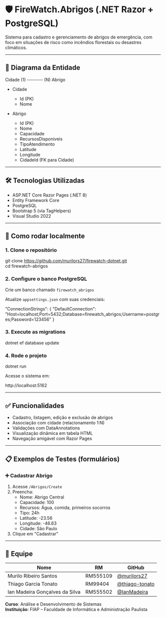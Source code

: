 # 🛡️ FireWatch.Abrigos (.NET Razor + PostgreSQL)

Sistema para cadastro e gerenciamento de abrigos de emergência, com foco em situações de risco como incêndios florestais ou desastres climáticos.

---

## 📐 Diagrama da Entidade

Cidade (1) -------- (N) Abrigo

- Cidade
  - Id (PK)
  - Nome

- Abrigo
  - Id (PK)
  - Nome
  - Capacidade
  - RecursosDisponiveis
  - TipoAtendimento
  - Latitude
  - Longitude
  - CidadeId (FK para Cidade)

---

## 🛠️ Tecnologias Utilizadas

- ASP.NET Core Razor Pages (.NET 8)
- Entity Framework Core
- PostgreSQL
- Bootstrap 5 (via TagHelpers)
- Visual Studio 2022

---

## 🚀 Como rodar localmente

### 1. Clone o repositório

git clone https://github.com/murilors27/firewatch-dotnet.git  
cd firewatch-abrigos

### 2. Configure o banco PostgreSQL

Crie um banco chamado `firewatch_abrigos`

Atualize `appsettings.json` com suas credenciais:

"ConnectionStrings": {
  "DefaultConnection": "Host=localhost;Port=5432;Database=firewatch_abrigos;Username=postgres;Password=123456"
}

### 3. Execute as migrations

dotnet ef database update

### 4. Rode o projeto

dotnet run

Acesse o sistema em:

http://localhost:5162

---

## ✅ Funcionalidades

- Cadastro, listagem, edição e exclusão de abrigos
- Associação com cidade (relacionamento 1:N)
- Validações com DataAnnotations
- Visualização dinâmica em tabela HTML
- Navegação amigável com Razor Pages

---

## 📋 Exemplos de Testes (formulários)

### ➕ Cadastrar Abrigo

1. Acesse `/Abrigos/Create`
2. Preencha:
   - Nome: Abrigo Central
   - Capacidade: 100
   - Recursos: Água, comida, primeiros socorros
   - Tipo: 24h
   - Latitude: -23.56
   - Longitude: -46.63
   - Cidade: São Paulo
3. Clique em "Cadastrar"

---

## 👥 Equipe

| Nome                                | RM       | GitHub                                |
|-------------------------------------|----------|----------------------------------------|
| Murilo Ribeiro Santos               | RM555109 | [@murilors27](https://github.com/murilors27) |
| Thiago Garcia Tonato                | RM99404  | [@thiago-tonato](https://github.com/thiago-tonato) |
| Ian Madeira Gonçalves da Silva      | RM555502 | [@IanMadeira](https://github.com/IanMadeira) |

**Curso**: Análise e Desenvolvimento de Sistemas  
**Instituição**: FIAP – Faculdade de Informática e Administração Paulista
